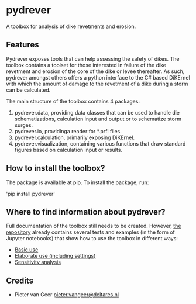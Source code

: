# pydrever

A toolbox for analysis of dike revetments and erosion.

## Features
Pydrever exposes tools that can help assessing the safety of dikes. The toolbox contains a toolset for those interested in failure of the dike revetment and erosion of the core of the dike or levee thereafter. As such, pydrever amongst others offers a python interface to the C# based DiKErnel with which the amount of damage to the revetment of a dike during a storm can be calculated.

The main structure of the toolbox contains 4 packages:
1. pydrever.data, providing data classes that can be used to handle die schematizations, calculation input and output or to schematize storm surges.
2. pydrever.io, providinga reader for *.prfl files.
3. pydrever.calculation, primarily exposing DiKErnel.
4. pydrever.visualization, containing various functions that draw standard figures based on calculation input or results.

## How to install the toolbox?
The package is available at pip. To install the package, run:

'pip install pydrever'

## Where to find information about pydrever?
Full documentation of the toolbox still needs to be created. However, [the repository](https://github.com/Deltares-research/dike-revetment-erosion-pytools/) already contains several tests and examples (in the form of Jupyter notebooks) that show how to use the toolbox in different ways:
* [Basic use](https://github.com/Deltares-research/dike-revetment-erosion-pytools/blob/main/examples/example_basic.ipynb)
* [Elaborate use (including settings)](https://github.com/Deltares-research/dike-revetment-erosion-pytools/blob/main/examples/example_elaborate.ipynb)
* [Sensitivity analysis](https://github.com/Deltares-research/dike-revetment-erosion-pytools/blob/main/examples/example_sensitivity.ipynb)

Credits
-------

* Pieter van Geer <pieter.vangeer@deltares.nl>